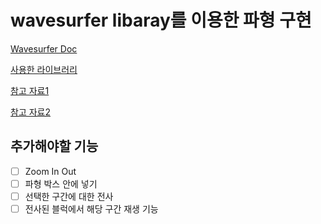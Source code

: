 # wavesurfer libaray를 이용한 파형 구현

[Wavesurfer Doc](https://wavesurfer-js.org/docs/)

[사용한 라이브러리](https://github.com/dschoon/react-waves)

[참고 자료1](https://nachwon.github.io/waveform/)

[참고 자료2](https://medium.com/trackstack/simple-audio-waveform-with-wavesurfer-js-and-react-ae6c0653b240)

## 추가해야할 기능

- [ ] Zoom In Out
- [ ] 파형 박스 안에 넣기
- [ ] 선택한 구간에 대한 전사
- [ ] 전사된 블럭에서 해당 구간 재생 기능
